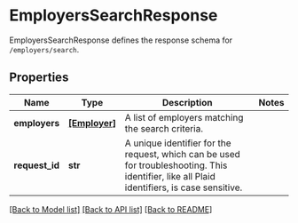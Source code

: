 # EmployersSearchResponse

EmployersSearchResponse defines the response schema for `/employers/search`.
## Properties
Name | Type | Description | Notes
------------ | ------------- | ------------- | -------------
**employers** | [**[Employer]**](Employer.md) | A list of employers matching the search criteria. | 
**request_id** | **str** | A unique identifier for the request, which can be used for troubleshooting. This identifier, like all Plaid identifiers, is case sensitive. | 

[[Back to Model list]](../README.md#documentation-for-models) [[Back to API list]](../README.md#documentation-for-api-endpoints) [[Back to README]](../README.md)


